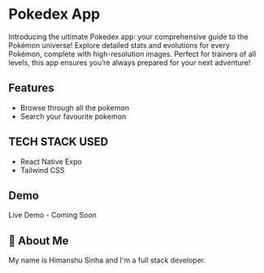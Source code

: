 # Pokedex App

Introducing the ultimate Pokedex app: your comprehensive guide to the Pokémon universe! Explore detailed stats and evolutions for every Pokémon, complete with high-resolution images. Perfect for trainers of all levels, this app ensures you’re always prepared for your next adventure!

## Features

- Browse through all the pokemon
- Search your favourite pokemon

## TECH STACK USED

- React Native Expo
- Tailwind CSS

## Demo

Live Demo - Coming Soon

## 🚀 About Me

My name is Himanshu Sinha and I'm a full stack developer.
